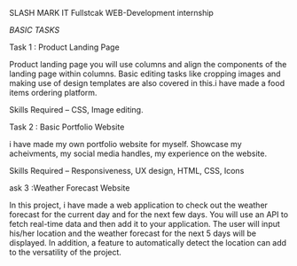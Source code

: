 SLASH MARK IT Fullstcak WEB-Development internship

*BASIC TASKS*



Task 1 : Product Landing Page

Product landing page you will use columns and align the components of the landing page within columns. Basic editing tasks like cropping images and making use of design templates are also covered in this.i have made a food items ordering platform.

Skills Required – CSS, Image editing.

Task 2 : Basic Portfolio Website

i have made my own portfolio website for myself. Showcase my acheivments, my social media handles, my experience on the website. 

Skills Required – Responsiveness, UX design, HTML, CSS, Icons

ask 3 :Weather Forecast Website

In this project, i have made a web application to check out the weather forecast for the current day and for the next few days. You will use an API to fetch real-time data and then add it to your application. The user will input his/her location and the weather forecast for the next 5 days will be displayed. In addition, a feature to automatically detect the location can add to the versatility of the project.

